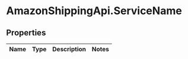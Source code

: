 # AmazonShippingApi.ServiceName

## Properties
Name | Type | Description | Notes
------------ | ------------- | ------------- | -------------


